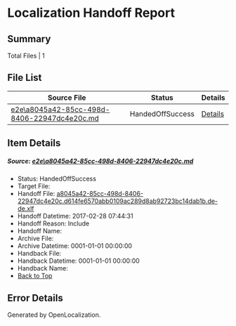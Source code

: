 # <a name='report-top'></a> Localization Handoff Report

## Summary
 Total Files | 1

## File List
 Source File | Status | Details 
 ----------- | ------ | ------- 
 [e2e\a8045a42-85cc-498d-8406-22947dc4e20c.md](https://github.com/OpenLocalizationTestOrg/ol-test4/blob/f084f4f354a2bd15b7ef69fb1af7b53f65322101/e2e/a8045a42-85cc-498d-8406-22947dc4e20c.md) | HandedOffSuccess | [Details](#b3c9f28850fce02c4253537f52714388ab0e5b8f1)

## Item Details
##### <a name='b3c9f28850fce02c4253537f52714388ab0e5b8f1'></a> Source: [e2e\a8045a42-85cc-498d-8406-22947dc4e20c.md](https://github.com/OpenLocalizationTestOrg/ol-test4/blob/f084f4f354a2bd15b7ef69fb1af7b53f65322101/e2e/a8045a42-85cc-498d-8406-22947dc4e20c.md)
* Status: HandedOffSuccess
* Target File: 
* Handoff File: [a8045a42-85cc-498d-8406-22947dc4e20c.d614fe6570abb0109ac289d8ab92723bc14dab1b.de-de.xlf](https://github.com/OpenLocalizationTestOrg/ol-test4-handoff/blob/3278a339adbe6197dea55c58c277df57899da98a/ol-handoff/OpenLocalizationTestOrg/ol-test4-dede/xinjiang/ht/a8045a42-85cc-498d-8406-22947dc4e20c.d614fe6570abb0109ac289d8ab92723bc14dab1b.de-de.xlf)
* Handoff Datetime: 2017-02-28 07:44:31
* Handoff Reason: Include
* Handoff Name: 
* Archive File: 
* Archive Datetime: 0001-01-01 00:00:00
* Handback File: 
* Handback Datetime: 0001-01-01 00:00:00
* Handback Name: 
* [Back to Top](#report-top)


## Error Details

Generated by OpenLocalization.
